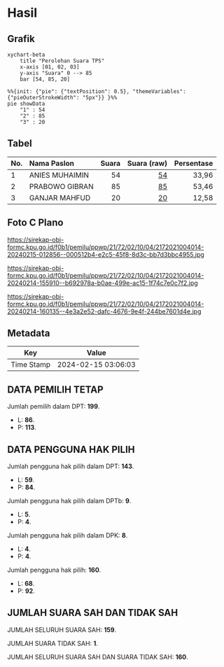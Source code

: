 # Hasil

## Grafik

```mermaid
xychart-beta
    title "Perolehan Suara TPS"
    x-axis [01, 02, 03]
    y-axis "Suara" 0 --> 85
    bar [54, 85, 20]
```

```mermaid
%%{init: {"pie": {"textPosition": 0.5}, "themeVariables": {"pieOuterStrokeWidth": "5px"}} }%%
pie showData
    "1" : 54
    "2" : 85
    "3" : 20
```

## Tabel

| No. | Nama Paslon    | Suara | Suara (raw) | Persentase |
|:--- |:-------------- | -----:| -----------:| ----------:|
| 1   | ANIES MUHAIMIN | 54    | [54][p-1]   | 33,96      |
| 2   | PRABOWO GIBRAN | 85    | [85][p-2]   | 53,46      |
| 3   | GANJAR MAHFUD  | 20    | [20][p-3]   | 12,58      |


[p-1]: https://github.com/gigit-pemilu/pemilu-2024-21-kepulauan-riau/blob/main/pilpres/hitung-suara/sub/21-kepulauan-riau/sub/72-kota-tanjung-pinang/sub/02-tanjung-pinang-timur/sub/1004-batu-ix/sub/014-tps/sub/paslon-1.txt
[p-2]: https://github.com/gigit-pemilu/pemilu-2024-21-kepulauan-riau/blob/main/pilpres/hitung-suara/sub/21-kepulauan-riau/sub/72-kota-tanjung-pinang/sub/02-tanjung-pinang-timur/sub/1004-batu-ix/sub/014-tps/sub/paslon-2.txt
[p-3]: https://github.com/gigit-pemilu/pemilu-2024-21-kepulauan-riau/blob/main/pilpres/hitung-suara/sub/21-kepulauan-riau/sub/72-kota-tanjung-pinang/sub/02-tanjung-pinang-timur/sub/1004-batu-ix/sub/014-tps/sub/paslon-3.txt

## Foto C Plano

https://sirekap-obj-formc.kpu.go.id/f0b1/pemilu/ppwp/21/72/02/10/04/2172021004014-20240215-012856--000512b4-e2c5-45f8-8d3c-bb7d3bbc4955.jpg

https://sirekap-obj-formc.kpu.go.id/f0b1/pemilu/ppwp/21/72/02/10/04/2172021004014-20240214-155910--b692978a-b0ae-499e-ac15-1f74c7e0c7f2.jpg

https://sirekap-obj-formc.kpu.go.id/f0b1/pemilu/ppwp/21/72/02/10/04/2172021004014-20240214-160135--4e3a2e52-dafc-4676-9e4f-244be7601d4e.jpg


## Metadata

| Key        | Value               |
| ---------- | ------------------- |
| Time Stamp | 2024-02-15 03:06:03 |


## DATA PEMILIH TETAP

Jumlah pemilih dalam DPT: **199**.
 * L: **86**.
 * P: **113**.

## DATA PENGGUNA HAK PILIH

Jumlah pengguna hak pilih dalam DPT: **143**.
 * L: **59**.
 * P: **84**.

Jumlah pengguna hak pilih dalam DPTb: **9**.
 * L: **5**.
 * P: **4**.

Jumlah pengguna hak pilih dalam DPK: **8**.
 * L: **4**.
 * P: **4**.

Jumlah pengguna hak pilih: **160**.
 * L: **68**.
 * P: **92**.

## JUMLAH SUARA SAH DAN TIDAK SAH

JUMLAH SELURUH SUARA SAH: **159**.

JUMLAH SUARA TIDAK SAH: **1**.

JUMLAH SELURUH SUARA SAH DAN SUARA TIDAK SAH: **160**.


